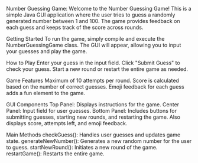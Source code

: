 Number Guessing Game:
Welcome to the Number Guessing Game! This is a simple Java GUI application where the user tries to guess a randomly generated number between 1 and 100. The game provides feedback on each guess and keeps track of the score across rounds.

Getting Started
To run the game, simply compile and execute the NumberGuessingGame class. The GUI will appear, allowing you to input your guesses and play the game.

How to Play
Enter your guess in the input field.
Click "Submit Guess" to check your guess.
Start a new round or restart the entire game as needed.

Game Features
Maximum of 10 attempts per round.
Score is calculated based on the number of correct guesses.
Emoji feedback for each guess adds a fun element to the game.

GUI Components
Top Panel: Displays instructions for the game.
Center Panel: Input field for user guesses.
Bottom Panel: Includes buttons for submitting guesses, starting new rounds, and restarting the game. Also displays score, attempts left, and emoji feedback.

Main Methods
checkGuess(): Handles user guesses and updates game state.
generateNewNumber(): Generates a new random number for the user to guess.
startNewRound(): Initiates a new round of the game.
restartGame(): Restarts the entire game.
